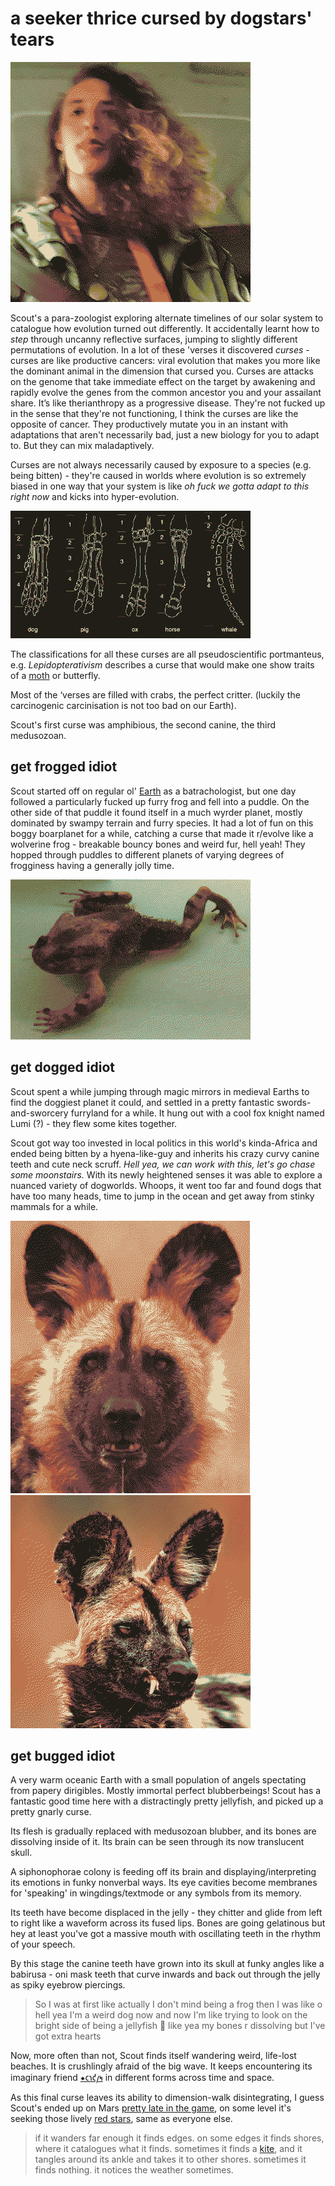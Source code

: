 # a seeker thrice cursed by dogstars' tears

![](img/hypertext-gender.png)

Scout's a para-zoologist exploring alternate timelines of our solar system to catalogue how evolution turned out differently. It accidentally learnt how to *step* through uncanny reflective surfaces, jumping to slightly different permutations of evolution. In a lot of these 'verses it discovered *curses* - curses are like productive cancers: viral evolution that makes you more like the dominant animal in the dimension that cursed you. Curses are attacks on the genome that take immediate effect on the target by awakening and rapidly evolve the genes from the common ancestor you and your assailant share. It’s like therianthropy as a progressive disease. They're not fucked up in the sense that they're not functioning, I think the curses are like the opposite of cancer. They productively mutate you in an instant with adaptations that aren't necessarily bad, just a new biology for you to adapt to. But they can mix maladaptively.

Curses are not always necessarily caused by exposure to a species (e.g. being bitten) - they're caused in worlds where evolution is so extremely biased in one way that your system is like *oh fuck we gotta adapt to this right now* and kicks into hyper-evolution.

![](img/feet.png)

The classifications for all these curses are all pseudoscientific portmanteus, e.g. _Lepidopterativism_ describes a curse that would make one show traits of a [moth](Cephi.md) or butterfly.

Most of the ‘verses are filled with crabs, the perfect critter. (luckily the carcinogenic carcinisation is not too bad on our Earth).

Scout's first curse was amphibious, the second canine, the third medusozoan.

## get frogged idiot
Scout started off on regular ol' [Earth](Earth.md) as a batrachologist, but one day followed a particularly fucked up furry frog and fell into a puddle. On the other side of that puddle it found itself in a much wyrder planet, mostly dominated by swampy terrain and furry species. It had a lot of fun on this boggy boarplanet for a while, catching a curse that made it r/evolve like a wolverine frog - breakable bouncy bones and weird fur, hell yeah! They hopped through puddles to different planets of varying degrees of frogginess having a generally jolly time.

![](img/wolverine.png)
  
## get dogged idiot
Scout spent a while jumping through magic mirrors in medieval Earths to find the doggiest planet it could, and settled in a pretty fantastic swords-and-sworcery furryland for a while. It hung out with a cool fox knight named Lumi (?) - they flew some kites together. 

Scout got way too invested in local politics in this world's kinda-Africa and ended being bitten by a hyena-like-guy and inherits his crazy curvy canine teeth and cute neck scruff. *Hell yea, we can work with this, let's go chase some moonstairs.* With its newly heightened senses it was able to explore a nuanced variety of dogworlds. Whoops, it went too far and found dogs that have too many heads, time to jump in the ocean and get away from stinky mammals for a while.

![](img/drooler.png)
![](img/sneer.png)

## get bugged idiot

A very warm oceanic Earth with a small population of angels spectating from papery dirigibles. Mostly immortal perfect blubberbeings! Scout has a fantastic good time here with a distractingly pretty jellyfish, and picked up a pretty gnarly curse.

Its flesh is gradually replaced with medusozoan blubber, and its bones are dissolving inside of it. Its brain can be seen through its now translucent skull.

A siphonophorae colony is feeding off its brain and displaying/interpreting its emotions in funky nonverbal ways. Its eye cavities become membranes for 'speaking' in wingdings/textmode or any symbols from its memory.

Its teeth have become displaced in the jelly - they chitter and glide from left to right like a waveform across its fused lips. Bones are going gelatinous but hey at least you've got a massive mouth with oscillating teeth in the rhythm of your speech.

By this stage the canine teeth have grown into its skull at funky angles like a babirusa - oni mask teeth that curve inwards and back out through the jelly as spiky eyebrow piercings.

> So I was at first like actually I don't mind being a frog then I was like o hell yea I'm a weird dog now and now I'm like trying to look on the bright side of being a jellyfish 🪼 like yea my bones r dissolving but I've got extra hearts

Now, more often than not, Scout finds itself wandering weird, life-lost beaches. It is crushlingly afraid of the big wave. It keeps encountering its imaginary friend [⁕𐑤𐑪𐑒𐑢𐑰](Loqui.md) in different forms across time and space. 

As this final curse leaves its ability to dimension-walk disintegrating, I guess Scout's ended up on Mars [pretty late in the game](Doggerland.md), on some level it's seeking those lively [red stars](asterasteraster.md), same as everyone else.

> if it wanders far enough it finds edges. on some edges it finds shores, where it catalogues what it finds. sometimes it finds a [kite](skyfill.md), and it tangles around its ankle and takes it to other shores. sometimes it finds nothing. it notices the weather sometimes.
